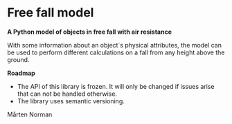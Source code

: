 # Free fall model
**A Python model of objects in free fall with air resistance**

With some information about an object´s physical attributes, the model can be used to perform different calculations on a fall from any height above the ground. 

**Roadmap**

* The API of this library is frozen. It will only be changed if issues arise that can not be handled otherwise.
* The library uses semantic versioning.

Mårten Norman
